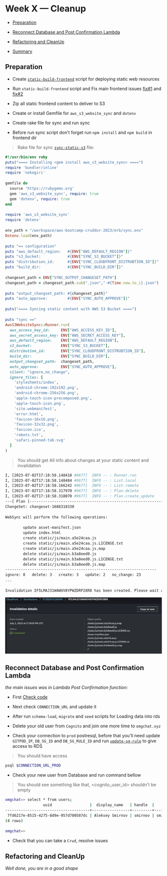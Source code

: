 # Week X — Cleanup

- [Preparation](#preparation)

- [Reconnect Database and Post Confirmation Lambda](#reconnect-database-and-post-confirmation-lambda)

- [Refactoring and CleanUp](#refactoring-and-cleanup)

- [Summary](#summary)

## Preparation

* Create [`static-build-frontend`](https://github.com/sm1lexops/aws-bootcamp-cruddur-2023/blob/week-10/bin/frontend/static-build-frontend) script for deploying static web resources

* Run `static-build-frontend` script and Fix main frontend issues [fix#1](https://github.com/sm1lexops/aws-bootcamp-cruddur-2023/commit/bc8cf83cc722dbe3fa8f004bfa5af07fa9b0fe7a) and [fix#2](https://github.com/sm1lexops/aws-bootcamp-cruddur-2023/commit/eee5ff7f55610946c47fb695533fbc022f037bf3)

* Zip all static frontend content to deliver to S3 

* Create or install Gemfile for `aws_s3_website_sync` and `dotenv`

* Create rake file for sync and run sync

* Before run sync script don't forget run `npm install` and `npm build` in frontend dir

> Rake file for sync [`sync-static-s3`](https://github.com/sm1lexops/aws-bootcamp-cruddur-2023/blob/week-x/bin/frontend/sync-static-s3) file:

```ruby
#!/usr/bin/env ruby
puts("==== Installing <gem install aws_s3_website_sync> ====")
require 'bundler/inline'
require 'nokogiri'

gemfile do
  source 'https://rubygems.org'
  gem 'aws_s3_website_sync', require: true
  gem 'dotenv', require: true 
end

require 'aws_s3_website_sync'
require 'dotenv'

env_path = "/workspace/aws-bootcamp-cruddur-2023/erb/sync.env"
Dotenv.load(env_path)

puts "== configuration"
puts "aws_default_region:   #{ENV["AWS_DEFAULT_REGION"]}"
puts "s3_bucket:            #{ENV["SYNC_S3_BUCKET"]}"
puts "distribution_id:      #{ENV["SYNC_CLOUDFRONT_DISTRUBTION_ID"]}"
puts "build_dir:            #{ENV["SYNC_BUILD_DIR"]}"

changeset_path = ENV["SYNC_OUTPUT_CHANGESET_PATH"]
changeset_path = changeset_path.sub(".json","-#{Time.now.to_i}.json")

puts "output_changset_path: #{changeset_path}"
puts "auto_approve:         #{ENV["SYNC_AUTO_APPROVE"]}"

puts("==== Syncing static content with AWS S3 Bucket ====")

puts "sync =="
AwsS3WebsiteSync::Runner.run(
  aws_access_key_id:     ENV["AWS_ACCESS_KEY_ID"],
  aws_secret_access_key: ENV["AWS_SECRET_ACCESS_KEY"],
  aws_default_region:    ENV["AWS_DEFAULT_REGION"],
  s3_bucket:             ENV["SYNC_S3_BUCKET"],
  distribution_id:       ENV["SYNC_CLOUDFRONT_DISTRUBTION_ID"],
  build_dir:             ENV["SYNC_BUILD_DIR"],
  output_changset_path:  changeset_path,
  auto_approve:          ENV["SYNC_AUTO_APPROVE"],
  silent: "ignore,no_change",
  ignore_files: [
    'stylesheets/index',
    'android-chrome-192x192.png',
    'android-chrome-256x256.png',
    'apple-touch-icon-precomposed.png',
    'apple-touch-icon.png',
    'site.webmanifest',
    'error.html',
    'favicon-16x16.png',
    'favicon-32x32.png',
    'favicon.ico',
    'robots.txt',
    'safari-pinned-tab.svg'
  ]
)
```

> You should get All info about changes at your static content and invalidation 

```sh
I, [2023-07-02T17:18:58.148418 #9677]  INFO -- : Runner.run
I, [2023-07-02T17:18:58.148484 #9677]  INFO -- : List.local
I, [2023-07-02T17:18:58.166242 #9677]  INFO -- : List.remote
I, [2023-07-02T17:18:58.317970 #9677]  INFO -- : Plan.delete
I, [2023-07-02T17:18:58.318070 #9677]  INFO -- : Plan.create_update
---[ Plan ]------------------------------------------------------------
ChangeSet: changeset-1688318338

WebSync will perform the following operations:

        update asset-manifest.json
        update index.html
        create static/js/main.a5e24caa.js
        create static/js/main.a5e24caa.js.LICENSE.txt
        create static/js/main.a5e24caa.js.map
        delete static/js/main.b3a8eed0.js
        delete static/js/main.b3a8eed0.js.LICENSE.txt
        delete static/js/main.b3a8eed0.js.map
--------------------------------------------------------------------
ignore: 8   delete: 3   create: 3   update: 2   no_change: 23
...

Invalidation IF5LMAJ31WAWUV8YPWZDRP28R8 has been created. Please wait about 60 seconds for it to finish.
```

![Invalidation](assets/week-x/cf_invalidation.jpg)


## Reconnect Database and Post Confirmation Lambda

*the main issues was in Lambda Post Confirmation function:*

* First [Check code](https://github.com/sm1lexops/aws-bootcamp-cruddur-2023/blob/week-x/aws/lambdas/cruddur-post-confirrmation.py)

* Next check `CONNECTION_URL` and update it

* After run `schema-load`, `migrate` and `seed` scripts for Loading data into rds

* Delete your old user from `Cognito` and join one more time to `omgchat.xyz`

* Check your connection to `prod` postresql, before that you'll need update `GITPOD_IP`, `DB_SG_ID` and `DB_SG_RULE_ID` and run [`update-sg-rule`](https://github.com/sm1lexops/aws-bootcamp-cruddur-2023/blob/week-x/bin/rds/update-sg-rule) to give access to RDS

> You should have access

```sh
psql $CONNECTION_URL_PROD
```

* Check your new user from Database and run command bellow

> You should see something like that, <cognito_user_id> shouldn't be empty

```sh
omgchat=> select * from users;
                 uuid                 |  display_name   | handle  |          email           |           cognito_user_id            |         created_at         
--------------------------------------+-----------------+---------+--------------------------+--------------------------------------+----------------------------
 7fd6217e-8515-4275-8d9e-957d700587dc | Aleksey Smirnov | smirnov | smilovesmirnov@gmail.com | 9bf48207-9665-4f2d-8f1d-40da7007aa92 | 2023-07-03 16:15:04.243368
(4 rows)

omgchat=> 
```

* Check that you can take a `Crud`, resolve issues

## Refactoring and CleanUp



*Well done, you are in a good shape*

